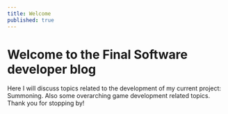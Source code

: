 ```yaml
---
title: Welcome
published: true
---
```


# [](#header-1)Welcome to the Final Software developer blog

Here I will discuss topics related to the development of my current project: Summoning. Also some overarching game development related topics. Thank you for stopping by!

